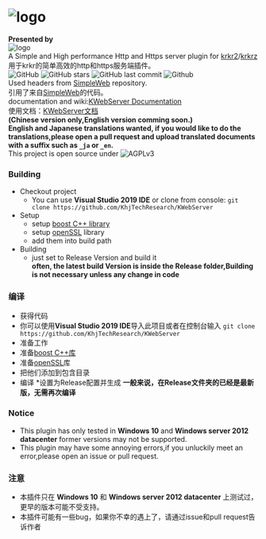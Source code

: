 # ![logo](https://khjtechresearch.github.io/KWebServer/logo.png)
**Presented by**  
![logo](https://khjtechresearch.github.io/KWebServer/orglogo.png)  
A Simple and High performance Http and Https server plugin for [krkr2](https://github.com/krkrz/krkrz)/[krkrz](https://github.com/krkrz/krkrz)  
用于krkr的简单高效的http和https服务端插件。  
![GitHub](https://img.shields.io/github/license/khjtechresearch/KWebServer)
![GitHub stars](https://img.shields.io/github/stars/khjtechresearch/kwebserver?style=plastic)
![GitHub last commit](https://img.shields.io/github/last-commit/khjtechresearch/kwebserver)
![Github](https://img.shields.io/github/downloads/KhjTechResearch/KWebServer/latest/total)  
Used headers from [SimpleWeb](https://github.com/eidheim/Simple-Web-Server) repository.  
引用了来自[SimpleWeb](https://github.com/eidheim/Simple-Web-Server)的代码。  
documentation and wiki:[KWebServer Documentation](https://khjtechresearch.github.io/KWebServer/)  
使用文档：[KWebServer文档](https://khjtechresearch.github.io/KWebServer/)  
**(Chinese version only,English version comming soon.)**  
**English and Japanese translations wanted, if you would like to do the translations,please open a pull request and upload translated documents with a suffix such as `_ja` or `_en`.**    
This project is open source under ![AGPLv3](https://www.ghostscript.com/images/agplv3-88x31.png)  
### Building
* Checkout project
  * You can use **Visual Studio 2019 IDE** or clone from console:
  `git clone https://github.com/KhjTechResearch/KWebServer`
* Setup
  * setup [boost C++ library](https://www.boost.org/)
  * setup [openSSL](https://github.com/openSSL/openSSL) library
  * add them into build path
* Building
  * just set to Release Version and build it  
**often, the latest build Version is inside the Release folder,Building is not necessary unless any change in code**  
### 编译
* 获得代码
 * 你可以使用**Visual Studio 2019 IDE**导入此项目或者在控制台输入
 `git clone https://github.com/KhjTechResearch/KWebServer`
* 准备工作
 * 准备[boost C++库](https://www.boost.org/)
 * 准备[openSSL](https://www.openSSL.org)库
 * 把他们添加到包含目录
* 编译
 *设置为Release配置并生成
 **一般来说，在Release文件夹的已经是最新版，无需再次编译**  
### Notice
* This plugin has only tested in __Windows 10__ and __Windows server 2012 datacenter__ former versions may not be supported.  
* This plugin may have some annoying errors,if you unluckily meet an error,please open an issue or pull request.
### 注意
* 本插件只在 __Windows 10__ 和 __Windows server 2012 datacenter__ 上测试过，更早的版本可能不受支持。  
* 本插件可能有一些bug，如果你不幸的遇上了，请通过issue和pull request告诉作者
